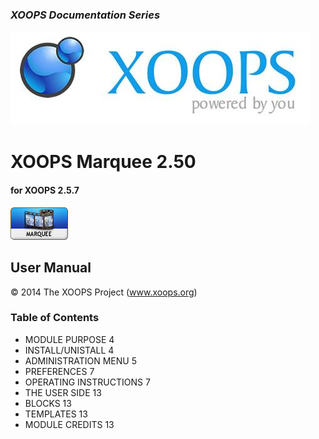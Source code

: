 ### _XOOPS Documentation Series_
![logo_xoops_small.jpg](images/logoXOOPS.jpg)

# XOOPS Marquee 2.50
#### for XOOPS 2.5.7
  
      
![image006.gif](images/image006.png)
            
                
                
    
## User Manual
  
  
  
  
  
© 2014 The XOOPS Project (www.xoops.org)    
  
  
### Table of Contents


- MODULE PURPOSE	4
- INSTALL/UNISTALL	4
- ADMINISTRATION MENU	5
- PREFERENCES	7
- OPERATING INSTRUCTIONS	7
- THE USER SIDE	13
- BLOCKS	13
- TEMPLATES	13
- MODULE CREDITS	13

